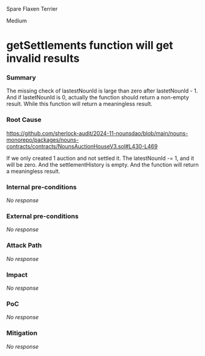 Spare Flaxen Terrier

Medium

# getSettlements function will get invalid results

### Summary

The missing check of lastestNounId is large than zero after lastetNounId - 1. And if lastetNounId is 0, actually the function should return a non-empty result. While this function will return a meaningless result.

### Root Cause

https://github.com/sherlock-audit/2024-11-nounsdao/blob/main/nouns-monorepo/packages/nouns-contracts/contracts/NounsAuctionHouseV3.sol#L430-L469

If we only created 1 auction and not settled it. The latestNounId -= 1, and it will be zero. And the settlementHistory is empty. And the function will return a meaningless result.

### Internal pre-conditions

_No response_

### External pre-conditions

_No response_

### Attack Path

_No response_

### Impact

_No response_

### PoC

_No response_

### Mitigation

_No response_